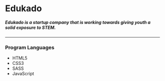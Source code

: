 # Edukado 

##### Edukado is a startup company that is working towards giving youth a solid exposure to STEM. 

------

### Program Languages 
* HTML5 
* CSS3 
* SASS 
* JavaScript
